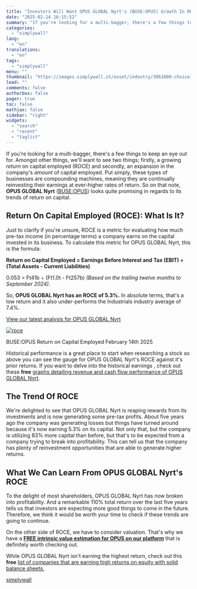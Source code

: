 ```yaml
---
title: "Investors Will Want OPUS GLOBAL Nyrt's (BUSE:OPUS) Growth In ROCE To Persist"
date: "2025-02-14 16:15:52"
summary: "If you're looking for a multi-bagger, there's a few things to keep an eye out for. Amongst other things, we'll want to see two things; firstly, a growing return on capital employed (ROCE) and secondly, an expansion in the company's amount of capital employed. Put simply, these types of businesses..."
categories:
  - "simplywall"
lang:
  - "en"
translations:
  - "en"
tags:
  - "simplywall"
menu: ""
thumbnail: "https://images.simplywall.st/asset/industry/3061000-choice1-main-header/1585186603448"
lead: ""
comments: false
authorbox: false
pager: true
toc: false
mathjax: false
sidebar: "right"
widgets:
  - "search"
  - "recent"
  - "taglist"
---
```


If you're looking for a multi-bagger, there's a few things to keep an eye out for. Amongst other things, we'll want to see two things; firstly, a growing *return* on capital employed (ROCE) and secondly, an expansion in the company's *amount* of capital employed. Put simply, these types of businesses are compounding machines, meaning they are continually reinvesting their earnings at ever-higher rates of return. So on that note, **OPUS GLOBAL Nyrt** ([BUSE:OPUS](https://simplywall.st/stocks/hu/capital-goods/buse-opus/opus-global-nyrt-shares)) looks quite promising in regards to its trends of return on capital.

Return On Capital Employed (ROCE): What Is It?
----------------------------------------------

Just to clarify if you're unsure, ROCE is a metric for evaluating how much pre-tax income (in percentage terms) a company earns on the capital invested in its business. To calculate this metric for OPUS GLOBAL Nyrt, this is the formula:

**Return on Capital Employed = Earnings Before Interest and Tax (EBIT) ÷ (Total Assets - Current Liabilities)**

0.053 = Ft41b ÷ (Ft1.0t - Ft257b) *(Based on the trailing twelve months to September 2024)*.

So, **OPUS GLOBAL Nyrt has an ROCE of 5.3%.**  In absolute terms, that's a low return and it also under-performs the Industrials industry average of 7.4%.

 [View our latest analysis for OPUS GLOBAL Nyrt](https://simplywall.st/stocks/hu/capital-goods/buse-opus/opus-global-nyrt-shares) 

[![roce](https://images.simplywall.st/asset/chart/9171565-roce-1-dark/1739506316732)](https://simplywall.st/stocks/hu/capital-goods/buse-opus/opus-global-nyrt-shares)

BUSE:OPUS Return on Capital Employed February 14th 2025

Historical performance is a great place to start when researching a stock so above you can see the gauge for OPUS GLOBAL Nyrt's ROCE against it's prior returns. If you want to delve into the historical earnings , check out these **free** [graphs detailing revenue and cash flow performance of OPUS GLOBAL Nyrt](https://simplywall.st/stocks/hu/capital-goods/buse-opus/opus-global-nyrt-shares/past).

The Trend Of ROCE
-----------------

We're delighted to see that OPUS GLOBAL Nyrt is reaping rewards from its investments and is now generating some pre-tax profits. About five years ago the company was generating losses but things have turned around because it's now earning 5.3% on its capital. Not only that, but the company is utilizing 83% more capital than before, but that's to be expected from a company trying to break into profitability. This can tell us that the company has plenty of reinvestment opportunities that are able to generate higher returns.

What We Can Learn From OPUS GLOBAL Nyrt's ROCE
----------------------------------------------

To the delight of most shareholders, OPUS GLOBAL Nyrt has now broken into profitability. And a remarkable 110% total return over the last five years tells us that investors are expecting more good things to come in the future. Therefore, we think it would be worth your time to check if these trends are going to continue.

On the other side of ROCE, we have to consider valuation. That's why we have a **[FREE intrinsic value estimation for OPUS on our platform](https://simplywall.st/stocks/hu/capital-goods/buse-opus/opus-global-nyrt-shares/valuation)** that is definitely worth checking out.

While OPUS GLOBAL Nyrt isn't earning the highest return, check out this **free** [list of companies that are earning high returns on equity with solid balance sheets.](https://simplywall.st/discover/investing-ideas/10146/solid-balance-sheet-and-fundamentals/global)

[simplywall](https://simplywall.st/stocks/hu/capital-goods/buse-opus/opus-global-nyrt-shares/news/investors-will-want-opus-global-nyrts-buseopus-growth-in-roc-1)
